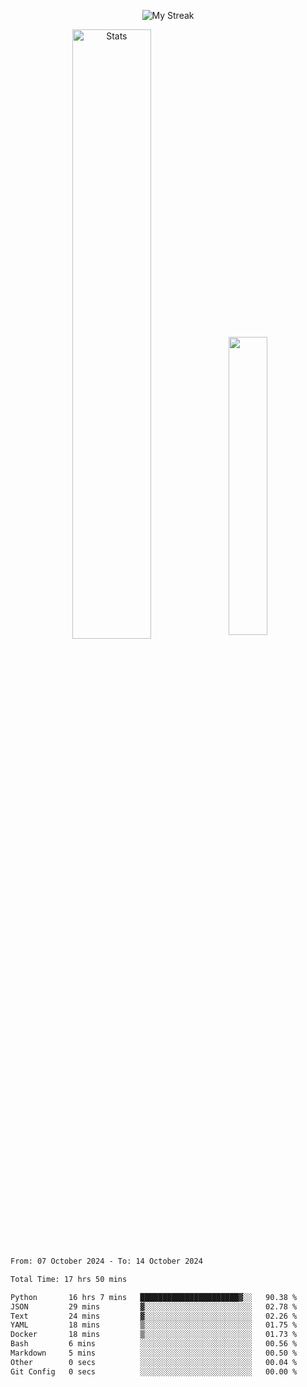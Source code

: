 <p align="center">
<picture>
  <source media="(prefers-color-scheme: dark)" srcset="http://github-readme-streak-stats.herokuapp.com?user=semolik&theme=dark&hide_border=true&background=DD272700">
  <img alt="My Streak" src="http://github-readme-streak-stats.herokuapp.com?user=semolik&hide_border=true">
</picture>
</p>
<div align="center">
  <picture>
    <source media="(prefers-color-scheme: dark)" srcset="https://github-readme-stats.vercel.app/api?username=semolik&show_icons=true&bg_color=DD272700&hide_border=true&theme=dark">
        <img alt="Stats" src="https://github-readme-stats.vercel.app/api?username=semolik&show_icons=true&bg_color=DD272700&hide_border=true" width="50%" >
  </picture>
  <sup>
  <picture>
  <source media="(prefers-color-scheme: dark)" srcset="https://github-readme-stats.vercel.app/api/top-langs/?username=semolik&layout=compact&hide_border=true&bg_color=DD272700&theme=dark">
  <img src="https://github-readme-stats.vercel.app/api/top-langs/?username=semolik&layout=compact&hide_border=true" width="35%" />
  </picture>
  </sup>
</div>
<!--START_SECTION:waka-->

```txt
From: 07 October 2024 - To: 14 October 2024

Total Time: 17 hrs 50 mins

Python       16 hrs 7 mins   ██████████████████████▓░░   90.38 %
JSON         29 mins         ▓░░░░░░░░░░░░░░░░░░░░░░░░   02.78 %
Text         24 mins         ▓░░░░░░░░░░░░░░░░░░░░░░░░   02.26 %
YAML         18 mins         ▒░░░░░░░░░░░░░░░░░░░░░░░░   01.75 %
Docker       18 mins         ▒░░░░░░░░░░░░░░░░░░░░░░░░   01.73 %
Bash         6 mins          ░░░░░░░░░░░░░░░░░░░░░░░░░   00.56 %
Markdown     5 mins          ░░░░░░░░░░░░░░░░░░░░░░░░░   00.50 %
Other        0 secs          ░░░░░░░░░░░░░░░░░░░░░░░░░   00.04 %
Git Config   0 secs          ░░░░░░░░░░░░░░░░░░░░░░░░░   00.00 %
```

<!--END_SECTION:waka-->

